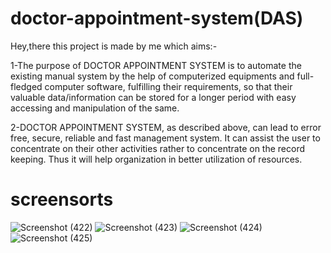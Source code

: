 # doctor-appointment-system(DAS)
Hey,there this project is made by me which aims:-

1-The purpose of DOCTOR APPOINTMENT SYSTEM is to automate the existing manual system by the help of computerized equipments and full-fledged computer software, fulfilling their requirements, so that their valuable data/information can be stored for a longer period with easy accessing and manipulation of the same. 

2-DOCTOR APPOINTMENT SYSTEM, as described above, can lead to error free, secure, reliable and fast management system. It can assist the user to concentrate on their other activities rather to concentrate on the record keeping. Thus it will help organization in better utilization of resources. 

# screensorts
![Screenshot (422)](https://user-images.githubusercontent.com/62562859/132115746-4c4f28a1-dbad-43d7-be5c-5a1982ac9399.png)
![Screenshot (423)](https://user-images.githubusercontent.com/62562859/132115754-46b91f4d-3fa6-4e09-bc9c-747ace8b8f07.png)
![Screenshot (424)](https://user-images.githubusercontent.com/62562859/132115756-f842f91d-cfb5-471f-8e58-6f6088fef104.png)
![Screenshot (425)](https://user-images.githubusercontent.com/62562859/132115759-98e6912d-6fcc-47fd-9764-a538f1f6fe26.png)



